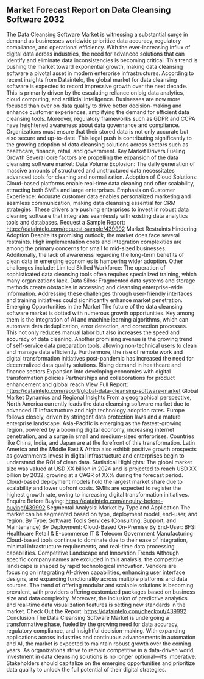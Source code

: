 ## Market Forecast Report on Data Cleansing Software 2032

The Data Cleansing Software Market is witnessing a substantial surge in demand as businesses worldwide prioritize data accuracy, regulatory compliance, and operational efficiency. With the ever-increasing influx of digital data across industries, the need for advanced solutions that can identify and eliminate data inconsistencies is becoming critical. This trend is pushing the market toward exponential growth, making data cleansing software a pivotal asset in modern enterprise infrastructures.
According to recent insights from Dataintelo, the global market for data cleansing software is expected to record impressive growth over the next decade. This is primarily driven by the escalating reliance on big data analytics, cloud computing, and artificial intelligence. Businesses are now more focused than ever on data quality to drive better decision-making and enhance customer experiences, amplifying the demand for efficient data cleansing tools.
Moreover, regulatory frameworks such as GDPR and CCPA have heightened awareness about data governance and compliance. Organizations must ensure that their stored data is not only accurate but also secure and up-to-date. This legal push is contributing significantly to the growing adoption of data cleansing solutions across sectors such as healthcare, finance, retail, and government.
Key Market Drivers Fueling Growth
Several core factors are propelling the expansion of the data cleansing software market:
Data Volume Explosion: The daily generation of massive amounts of structured and unstructured data necessitates advanced tools for cleaning and normalization.
Adoption of Cloud Solutions: Cloud-based platforms enable real-time data cleaning and offer scalability, attracting both SMEs and large enterprises.
Emphasis on Customer Experience: Accurate customer data enables personalized marketing and seamless communication, making data cleansing essential for CRM strategies.
These drivers are pushing enterprises to invest in robust data cleaning software that integrates seamlessly with existing data analytics tools and databases.
Request a Sample Report: https://dataintelo.com/request-sample/439992
Market Restraints Hindering Adoption
Despite its promising outlook, the market does face several restraints. High implementation costs and integration complexities are among the primary concerns for small to mid-sized businesses. Additionally, the lack of awareness regarding the long-term benefits of clean data in emerging economies is hampering wider adoption.
Other challenges include:
Limited Skilled Workforce: The operation of sophisticated data cleansing tools often requires specialized training, which many organizations lack.
Data Silos: Fragmented data systems and storage methods create obstacles in accessing and cleansing enterprise-wide information.
Addressing these challenges through user-friendly interfaces and training initiatives could significantly enhance market penetration.
Emerging Opportunities in the Market
The future of the data cleansing software market is dotted with numerous growth opportunities. Key among them is the integration of AI and machine learning algorithms, which can automate data deduplication, error detection, and correction processes. This not only reduces manual labor but also increases the speed and accuracy of data cleaning.
Another promising avenue is the growing trend of self-service data preparation tools, allowing non-technical users to clean and manage data efficiently. Furthermore, the rise of remote work and digital transformation initiatives post-pandemic has increased the need for decentralized data quality solutions.
Rising demand in healthcare and finance sectors
Expansion into developing economies with digital transformation policies
Partnerships and collaborations for product enhancement and global reach
View Full Report: https://dataintelo.com/report/global-data-cleansing-software-market
Global Market Dynamics and Regional Insights
From a geographical perspective, North America currently leads the data cleansing software market due to advanced IT infrastructure and high technology adoption rates. Europe follows closely, driven by stringent data protection laws and a mature enterprise landscape.
Asia-Pacific is emerging as the fastest-growing region, powered by a booming digital economy, increasing internet penetration, and a surge in small and medium-sized enterprises. Countries like China, India, and Japan are at the forefront of this transformation.
Latin America and the Middle East & Africa also exhibit positive growth prospects as governments invest in digital infrastructure and enterprises begin to understand the ROI of clean data.
Statistical Highlights:
The global market size was valued at USD XX billion in 2024 and is projected to reach USD XX billion by 2032, growing at a CAGR of XX% during the forecast period.
Cloud-based deployment models hold the largest market share due to scalability and lower upfront costs.
SMEs are expected to register the highest growth rate, owing to increasing digital transformation initiatives.
Enquire Before Buying: https://dataintelo.com/enquiry-before-buying/439992
Segmental Analysis: Market by Type and Application
The market can be segmented based on type, deployment model, end-user, and region.
By Type:
Software Tools
Services (Consulting, Support, and Maintenance)
By Deployment:
Cloud-Based
On-Premise
By End-User:
BFSI
Healthcare
Retail & E-commerce
IT & Telecom
Government
Manufacturing
Cloud-based tools continue to dominate due to their ease of integration, minimal infrastructure requirements, and real-time data processing capabilities.
Competitive Landscape and Innovation Trends
Although specific company names are excluded in this analysis, the competitive landscape is shaped by rapid technological innovation. Vendors are focusing on integrating AI-driven capabilities, enhancing user interface designs, and expanding functionality across multiple platforms and data sources.
The trend of offering modular and scalable solutions is becoming prevalent, with providers offering customized packages based on business size and data complexity. Moreover, the inclusion of predictive analytics and real-time data visualization features is setting new standards in the market.
Check Out the Report:
https://dataintelo.com/checkout/439992
Conclusion
The Data Cleansing Software Market is undergoing a transformative phase, fueled by the growing need for data accuracy, regulatory compliance, and insightful decision-making. With expanding applications across industries and continuous advancements in automation and AI, the market is expected to maintain robust growth over the coming years.
As organizations strive to remain competitive in a data-driven world, investment in data cleansing solutions is no longer optional—it’s imperative. Stakeholders should capitalize on the emerging opportunities and prioritize data quality to unlock the full potential of their digital strategies.

